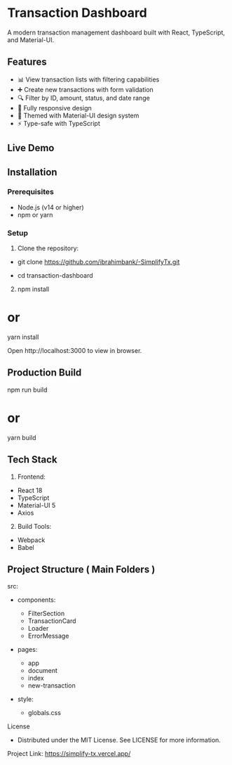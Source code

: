 # Transaction Dashboard

A modern transaction management dashboard built with React, TypeScript, and Material-UI.

## Features

- 📊 View transaction lists with filtering capabilities
- ➕ Create new transactions with form validation
- 🔍 Filter by ID, amount, status, and date range
- 📱 Fully responsive design
- 🎨 Themed with Material-UI design system
- ⚡ Type-safe with TypeScript

## Live Demo

[View Live Demo]: https://simplify-tx.vercel.app/

## Installation

### Prerequisites

- Node.js (v14 or higher)
- npm or yarn

### Setup

1. Clone the repository:

  - git clone https://github.com/ibrahimbank/-SimplifyTx.git
  
  - cd transaction-dashboard

2. npm install
# or
yarn install

Open http://localhost:3000 to view in browser.


## Production Build

npm run build
# or
yarn build

## Tech Stack
1. Frontend:
- React 18
- TypeScript
- Material-UI 5
- Axios

2. Build Tools:

- Webpack
- Babel

## Project Structure ( Main Folders )
src:
  - components:      
     - FilterSection 
    - TransactionCard 
     - Loader          
     - ErrorMessage   
  - pages: 
     - app
     - document
     - index 
     - new-transaction 
  
  - style:
      - globals.css
              

License
- Distributed under the MIT License. See LICENSE for more information.


Project Link: https://simplify-tx.vercel.app/
